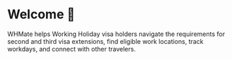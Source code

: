 # Welcome 👋

WHMate helps Working Holiday visa holders navigate the requirements for second and third visa extensions, find eligible work locations, track workdays, and connect with other travelers.